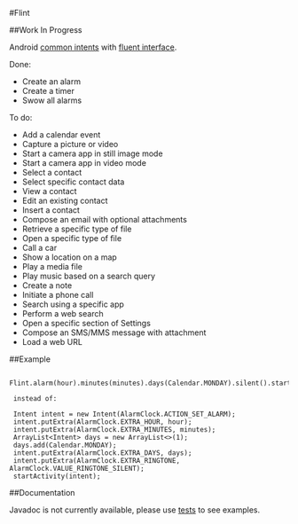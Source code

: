 #Flint

##Work In Progress

Android [common intents](http://developer.android.com/guide/components/intents-common.html) with [fluent interface](https://en.wikipedia.org/wiki/Fluent_interface).

Done:
 - Create an alarm
 - Create a timer
 - Swow all alarms
 
To do:
 - Add a calendar event
 - Capture a picture or video
 - Start a camera app in still image mode
 - Start a camera app in video mode
 - Select a contact
 - Select specific contact data
 - View a contact
 - Edit an existing contact
 - Insert a contact
 - Compose an email with optional attachments
 - Retrieve a specific type of file
 - Open a specific type of file
 - Call a car
 - Show a location on a map
 - Play a media file
 - Play music based on a search query
 - Create a note
 - Initiate a phone call
 - Search using a specific app
 - Perform a web search
 - Open a specific section of Settings
 - Compose an SMS/MMS message with attachment
 - Load a web URL
 
##Example
 
     Flint.alarm(hour).minutes(minutes).days(Calendar.MONDAY).silent().start(activity);
     
     instead of:
     
     Intent intent = new Intent(AlarmClock.ACTION_SET_ALARM);
     intent.putExtra(AlarmClock.EXTRA_HOUR, hour);
     intent.putExtra(AlarmClock.EXTRA_MINUTES, minutes);
     ArrayList<Intent> days = new ArrayList<>(1);
     days.add(Calendar.MONDAY);
     intent.putExtra(AlarmClock.EXTRA_DAYS, days);
     intent.putExtra(AlarmClock.EXTRA_RINGTONE, AlarmClock.VALUE_RINGTONE_SILENT);
     startActivity(intent);

##Documentation

Javadoc is not currently available, please use [tests](https://github.com/dcampogiani/Flint/tree/master/app/src/androidTest/java/com/danielecampogiani/flint) to see examples.
